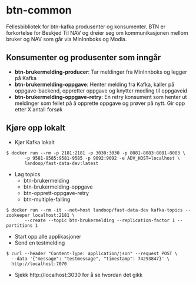 # btn-common
Fellesbibliotek for btn-kafka produsenter og konsumenter. BTN er forkortelse for 
Beskjed Til NAV og dreier seg om kommunikasjonen mellom bruker og NAV som går via
MinInnboks og Modia.

## Konsumenter og produsenter som inngår
* **btn-brukermelding-producer**: Tar meldinger fra MinInnboks og legger på 
Kafka
* **btn-brukermelding-oppgave**: Henter melding fra Kafka, kaller på 
oppgave-backend, oppretter oppgave og knytter medling til oppgaveid
* **btn-brukermelding-oppgave-retry**: En retry konsument som henter ut
meldinger som feilet på å opprette oppgave og prøver på nytt. Gir opp etter
X antall forsøk

## Kjøre opp lokalt
* Kjør Kafka lokalt
```
$ docker run --rm -p 2181:2181 -p 3030:3030 -p 8081-8083:8081-8083 \
       -p 9581-9585:9581-9585 -p 9092:9092 -e ADV_HOST=localhost \
       landoop/fast-data-dev:latest
```
* Lag topics
  * btn-brukermelding
  * btn-brukermelding-oppgave
  * btn-opprett-oppgave-retry
  * btn-multiple-failing
```
$ docker run --rm -it --net=host landoop/fast-data-dev kafka-topics --zookeeper localhost:2181 \
       --create --topic btn-brukermelding --replication-factor 1 --partitions 1
```
* Start opp alle applikasjoner
* Send en testmelding
```
$ curl --header "Content-Type: application/json" --request POST \
  --data '{"message": "testmessage", "timestamp": 74293847}' \
  http://localhost:7070
```
* Sjekk http://localhost:3030 for å se hvordan det gikk